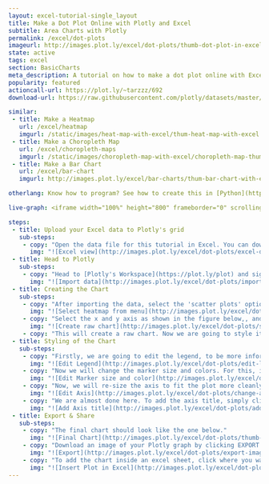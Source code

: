 ```yaml
---
layout: excel-tutorial-single_layout
title: Make a Dot Plot Online with Plotly and Excel
subtitle: Area Charts with Plotly
permalink: /excel/dot-plots
imageurl: http://images.plot.ly/excel/dot-plots/thumb-dot-plot-in-excel.jpg
state: active
tags: excel
section: BasicCharts
meta_description: A tutorial on how to make a dot plot online with Excel.
popularity: featured
actioncall-url: https://plot.ly/~tarzzz/692
download-url: https://raw.githubusercontent.com/plotly/datasets/master/dot-plot-with-excel.csv

similar:
 - title: Make a Heatmap
   url: /excel/heatmap
   imgurl: /static/images/heat-map-with-excel/thum-heat-map-with-excel.png
 - title: Make a Choropleth Map
   url: /excel/choropleth-maps
   imgurl: /static/images/choropleth-map-with-excel/choropleth-map-thumb.png
 - title: Make a Bar Chart
   url: /excel/bar-chart
   imgurl: http://images.plot.ly/excel/bar-charts/thum-bar-chart-with-excel.png

otherlang: Know how to program? See how to create this in [Python](https://plot.ly/python/dot-plots/) or [R](https://plot.ly/r/dot-plots/).

live-graph: <iframe width="100%" height="800" frameborder="0" scrolling="no" src="https://plot.ly/~tarzzz/694.embed"></iframe>

steps:
 - title: Upload your Excel data to Plotly's grid
   sub-steps:
    - copy: "Open the data file for this tutorial in Excel. You can download the file here in [CSV format](https://raw.githubusercontent.com/plotly/datasets/master/dot-plot-with-excel.csv)"
      img: "![Excel view](http://images.plot.ly/excel/dot-plots/excel-data-dot-plot.jpg)"
 - title: Head to Plotly
   sub-steps:
    - copy: "Head to [Plotly's Workspace](https://plot.ly/plot) and sign into your free Plotly account. Go to 'Import', click 'Upload a file', then choose your Excel file to upload. Your Excel file will now open in Plotly's grid. For more about Plotly's grid, see [this tutorial](/add-data-to-the-plotly-grid/)"
      img: "![Import data](http://images.plot.ly/excel/dot-plots/import-data-dot-plot.jpg)"
 - title: Creating the Chart
   sub-steps:
    - copy: "After importing the data, select the 'scatter plots' option from 'Choose Plot Type' dropdown. "
      img: "![Select heatmap from menu](http://images.plot.ly/excel/dot-plots/choose-from-menu.jpg)"
    - copy: "Select the x and y axis as shown in the figure below,, and then on the blue plot button to create the plot"
      img: "![Create raw chart](http://images.plot.ly/excel/dot-plots/select-data-shape.jpg)"
    - copy: "This will create a raw chart. Now we are going to style it to make it more presentable."
 - title: Styling of the Chart
   sub-steps:
    - copy: "Firstly, we are going to edit the legend, to be more informational. It can be done by simply clicking on the legend, and editing the text"
      img: "![Edit Legend](http://images.plot.ly/excel/dot-plots/edit-legend.jpg)"
    - copy: "Now we will change the marker size and colors. For this, in the 'Traces' popover, select the trace to edit, and then select the desired marker size, and color from the 'Marker' option, as shown in figure below."
      img: "![Edit Marker size and color](http://images.plot.ly/excel/dot-plots/change-marker.jpg)"
    - copy: "Now, we will re-size the axis to fit the plot more cleanly. From the 'Axis' popover, select the 'X Axis'. Set the 'auto-range' option to Off, and enter the range in the text box below."
      img: "![Edit Axis](http://images.plot.ly/excel/dot-plots/change-axis.jpg)"
    - copy: "We are almost done here. To add the axis title, simply click on the left side (for Y axis), and below the axis (for X Axis), to enter the respective axis titles."
      img: "![Add Axis title](http://images.plot.ly/excel/dot-plots/add-axis-title.jpg)"
 - title: Export & Share
   sub-steps:
    - copy: "The final chart should look like the one below."
      img: "![Final Chart](http://images.plot.ly/excel/dot-plots/thumb-dot-plot-in-excel.jpg)"
    - copy: "Download an image of your Plotly graph by clicking EXPORT on the toolbar."
      img: "![Export](http://images.plot.ly/excel/dot-plots/export-image.jpg)"
    - copy: "To add the chart inside an excel sheet, click where you want to insert the picture inside Excel. On the INSERT tab inside Excel, in the ILLUSTRATIONS group, click PICTURE. Locate the Plotly graph image that you downloaded and then double-click it. Notice that we also copy-pasted the Plotly graph link in a cell for easy access to the interactive Plotly version."
      img: "![Insert Plot in Excel](http://images.plot.ly/excel/dot-plots/insert-dot-plot-in-excel.jpg)"
---
```

